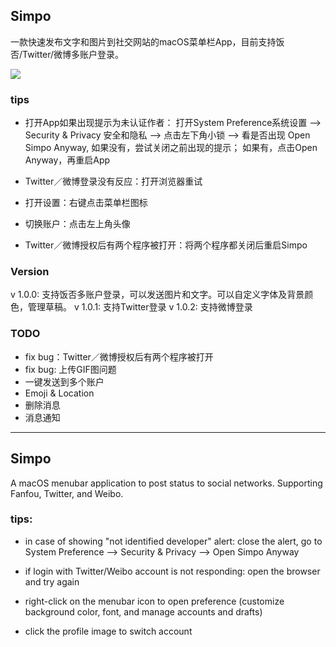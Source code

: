 ## Simpo
一款快速发布文字和图片到社交网站的macOS菜单栏App，目前支持饭否/Twitter/微博多账户登录。

![](https://github.com/KeliCheng/Simpo/blob/master/Screen%20Shot%202017-01-27%20at%2022.06.51.png?raw=true)

### tips
- 打开App如果出现提示为未认证作者：
	打开System Preference系统设置 --> Security & Privacy 安全和隐私 --> 点击左下角小锁 --> 
	看是否出现 Open Simpo Anyway, 如果没有，尝试关闭之前出现的提示； 如果有，点击Open Anyway，再重启App

- Twitter／微博登录没有反应：打开浏览器重试

- 打开设置：右键点击菜单栏图标

- 切换账户：点击左上角头像

- Twitter／微博授权后有两个程序被打开：将两个程序都关闭后重启Simpo


### Version
v 1.0.0: 支持饭否多账户登录，可以发送图片和文字。可以自定义字体及背景颜色，管理草稿。
v 1.0.1: 支持Twitter登录
v 1.0.2: 支持微博登录

### TODO
- fix bug：Twitter／微博授权后有两个程序被打开
- fix bug: 上传GIF图问题
- 一键发送到多个账户
- Emoji & Location
- 删除消息
- 消息通知

----------

## Simpo
A macOS menubar application to post status to social networks. Supporting Fanfou, Twitter, and Weibo. 

### tips: 
- in case of showing "not identified developer" alert: close the alert, go to System Preference --> Security & Privacy --> Open Simpo Anyway 

- if login with Twitter/Weibo account is not responding: open the browser and try again 

- right-click on the menubar icon to open preference (customize background color, font, and manage accounts and drafts) 

- click the profile image to switch account 


